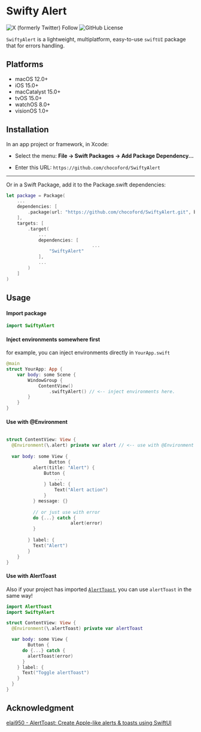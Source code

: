 # Swifty Alert

![X (formerly Twitter) Follow](https://img.shields.io/twitter/follow/dove_zachary?label=Chocoford) ![GitHub License](https://img.shields.io/github/license/chocoford/SwiftyAlert)

`SwiftyAlert` is a lightweight, multiplatform, easy-to-use `swiftUI` package that for errors handling.

## Platforms

* macOS 12.0+
* iOS 15.0+
* macCatalyst 15.0+
* tvOS 15.0+
* watchOS 8.0+
* visionOS 1.0+

## Installation

In an app project or framework, in Xcode:

* Select the menu: **File → Swift Packages → Add Package Dependency...**

* Enter this URL: `https://github.com/chocoford/SwiftyAlert`

---

Or in a Swift Package, add it to the Package.swift dependencies:

```swift
let package = Package(
    ...
    dependencies: [
        .package(url: "https://github.com/chocoford/SwiftyAlert.git", branch: "main")
    ],
    targets: [
        .target(
            ...
            dependencies: [
								...
                "SwiftyAlert"
            ],
            ...
        )
    ]
)
```

## Usage

#### Import package

```swift
import SwiftyAlert
```



#### Inject environments somewhere first

for example, you can inject environments directly in `YourApp.swift`

```swift
@main
struct YourApp: App {
    var body: some Scene {
        WindowGroup {
            ContentView()
                .swiftyAlert() // <-- inject environments here.
        }
    }
}
```



#### Use with @Environment

```swift

struct ContentView: View {
  @Environment(\.alert) private var alert // <-- use with @Environment
  
  var body: some View {
				Button {
          alert(title: "Alert") {
              Button {
                  ...
              } label: {
                  Text("Alert action")
              }
          } message: {}
          
          // or just use with error
          do {...} catch {
						alert(error)
          }
          
        } label: {
          Text("Alert")
        }
    }
}
```



#### Use with AlertToast

Also if your project has imported [`AlertToast`](https://github.com/elai950/AlertToast.git), you can use `alertToast` in the same way!

```swift
import AlertToast
import SwiftyAlert

struct ContentView: View {
  @Environment(\.alertToast) private var alertToast

  var body: some View {
		Button {
      do {...} catch {
        alertToast(error) 
      }
    } label: {
      Text("Toggle alertToast")
    }
  }
}
```



## Acknowledgment

[elai950 - AlertToast: Create Apple-like alerts & toasts using SwiftUI](https://github.com/elai950/AlertToast)